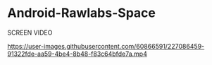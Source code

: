 # Android-Rawlabs-Space

SCREEN VIDEO

https://user-images.githubusercontent.com/60866591/227086459-91322fde-aa59-4be4-8b48-f83c64bfde7a.mp4

